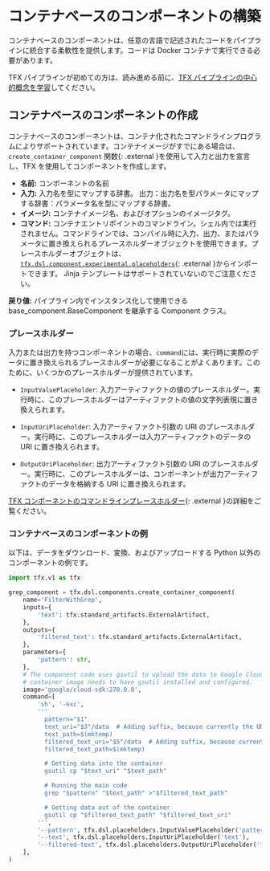 # コンテナベースのコンポーネントの構築

コンテナベースのコンポーネントは、任意の言語で記述されたコードをパイプラインに統合する柔軟性を提供します。コードは Docker コンテナで実行できる必要があります。

TFX パイプラインが初めての方は、読み進める前に、[TFX パイプラインの中心的概念を学習](understanding_tfx_pipelines)してください。

## コンテナベースのコンポーネントの作成

コンテナベースのコンポーネントは、コンテナ化されたコマンドラインプログラムによりサポートされています。コンテナイメージがすでにある場合は、`create_container_component` 関数{: .external }を使用して入力と出力を宣言し、TFX を使用してコンポーネントを作成します。

- **名前:** コンポーネントの名前
- **入力:** 入力名を型にマップする辞書。 出力：出力名を型パラメータにマップする辞書：パラメータ名を型にマップする辞書。
- **イメージ:** コンテナイメージ名、およびオプションのイメージタグ。
- **コマンド:** コンテナエントリポイントのコマンドライン。シェル内では実行されません。コマンドラインでは、コンパイル時に入力、出力、またはパラメータに置き換えられるプレースホルダーオブジェクトを使用できます。プレースホルダーオブジェクトは、[`tfx.dsl.component.experimental.placeholders`](https://github.com/tensorflow/tfx/blob/master/tfx/dsl/component/experimental/placeholders.py){: .external }からインポートできます。 Jinja テンプレートはサポートされていないのでご注意ください。

**戻り値:** パイプライン内でインスタンス化して使用できる base_component.BaseComponent を継承する Component クラス。

### プレースホルダー

入力または出力を持つコンポーネントの場合、`command`には、実行時に実際のデータに置き換えられるプレースホルダーが必要になることがよくあります。このために、いくつかのプレースホルダーが提供されています。

- `InputValuePlaceholder`: 入力アーティファクトの値のプレースホルダー。実行時に、このプレースホルダーはアーティファクトの値の文字列表現に置き換えられます。

- `InputUriPlaceholder`: 入力アーティファクト引数の URI のプレースホルダー。実行時に、このプレースホルダーは入力アーティファクトのデータの URI に置き換えられます。

- `OutputUriPlaceholder`: 出力アーティファクト引数の URI のプレースホルダー。実行時に、このプレースホルダーは、コンポーネントが出力アーティファクトのデータを格納する URI に置き換えられます。

[TFX コンポーネントのコマンドラインプレースホルダー](https://github.com/tensorflow/tfx/blob/master/tfx/dsl/component/experimental/placeholders.py){: .external }の詳細をご覧ください。

### コンテナベースのコンポーネントの例

以下は、データをダウンロード、変換、およびアップロードする Python 以外のコンポーネントの例です。

```python
import tfx.v1 as tfx

grep_component = tfx.dsl.components.create_container_component(
    name='FilterWithGrep',
    inputs={
        'text': tfx.standard_artifacts.ExternalArtifact,
    },
    outputs={
        'filtered_text': tfx.standard_artifacts.ExternalArtifact,
    },
    parameters={
        'pattern': str,
    },
    # The component code uses gsutil to upload the data to Google Cloud Storage, so the
    # container image needs to have gsutil installed and configured.
    image='google/cloud-sdk:278.0.0',
    command=[
        'sh', '-exc',
        '''
          pattern="$1"
          text_uri="$3"/data  # Adding suffix, because currently the URI are "directories". This will be fixed soon.
          text_path=$(mktemp)
          filtered_text_uri="$5"/data  # Adding suffix, because currently the URI are "directories". This will be fixed soon.
          filtered_text_path=$(mktemp)

          # Getting data into the container
          gsutil cp "$text_uri" "$text_path"

          # Running the main code
          grep "$pattern" "$text_path" >"$filtered_text_path"

          # Getting data out of the container
          gsutil cp "$filtered_text_path" "$filtered_text_uri"
        ''',
        '--pattern', tfx.dsl.placeholders.InputValuePlaceholder('pattern'),
        '--text', tfx.dsl.placeholders.InputUriPlaceholder('text'),
        '--filtered-text', tfx.dsl.placeholders.OutputUriPlaceholder('filtered_text'),
    ],
)
```
